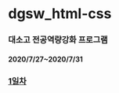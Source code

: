 # dgsw_html-css
### 대소고 전공역량강화 프로그램

#### 2020/7/27~2020/7/31

### [1일차](https://github.com/limjh0513/dgsw_html-css/blob/master/Day1/Day1.md)
